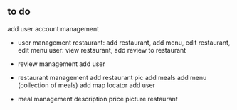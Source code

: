 ## to do ##

add user account management

- user management
  restaurant: add restaurant, add menu, edit restaurant, edit menu
  user: view restaurant, add review to restaurant

- review management
  add user

- restaurant management
  add restaurant pic
  add meals
  add menu (collection of meals)
  add map locator
  add user

- meal management
  description
  price
  picture
  restaurant
